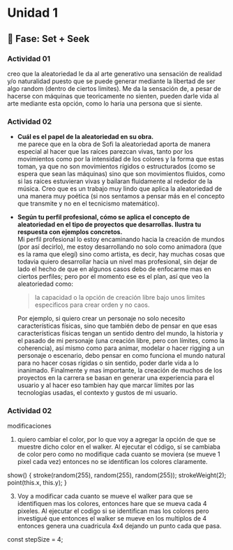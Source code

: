 # Unidad 1

## 🔎 Fase: Set + Seek

### Actividad 01
creo que la aleatoriedad le da al arte generativo una sensación de realidad y/o naturalidad puesto que se puede generar mediante la libertad de ser algo random (dentro de ciertos limites). Me da la sensación de, a pesar de hacerse con máquinas que teoricamente no sienten, pueden darle vida al arte mediante esta opción, como lo haria una persona que si siente. 

### Actividad 02

* **Cuál es el papel de la aleatoriedad en su obra.**  
  me parece que en la obra de Sofi la aleatoriedad aporta de manera especial al hacer que las raíces parezcan vivas, tanto por los movimientos como por la intensidad de los colores y la forma que estas toman, ya que no son movimientos rígidos o estructurados (como se espera que sean las máquinas) sino que son movimientos fluidos, como si las raíces estuvieran vivas y bailaran fluidamente al rededor de la música. Creo que es un trabajo muy lindo que aplica la aleatoriedad de una manera muy poética (si nos sentamos a pensar más en el concepto que transmite y no en el tecnicismo matemático).
  
* **Según tu perfil profesional, cómo se aplica el concepto de aleatoriedad en el tipo de proyectos que desarrollas. Ilustra tu respuesta con ejemplos concretos.**     
  Mi perfil profesional lo estoy encaminando hacia la creación de mundos (por así decirlo), me estoy desarrollando no solo como animadora (que es la rama que elegí) sino como artista, es decir, hay muchas cosas que todavia quiero desarrollar hacia un nivel mas profesional, sin dejar de lado el hecho de que en algunos casos debo de enfocarme mas en ciertos perfiles; pero por el momento ese es el plan, así que veo la aleatoriedad como:       

  > la capacidad o la opción de creación libre bajo unos limites especificos para crear orden y no caos.   

  Por ejemplo, si quiero crear un personaje no solo necesito características físicas, sino que también debo de pensar en que esas características físicas tengan un sentido dentro del mundo, la historia y el pasado de mi personaje (una creación libre, pero con límites, como la coherencia), así mismo como para animar, modelar o hacer rigging a un personaje o escenario, debo pensar en como funciona el mundo natural para no hacer cosas rígidas o sin sentido, poder darle vida a lo inanimado. Finalmente y mas importante, la creación de muchos de los proyectos en la carrera se basan en generar una experiencia para el usuario y al hacer eso tambien hay que marcar límites por las tecnologias usadas, el contexto y gustos de mi usuario. 

### Actividad 02

modificaciones 
1. quiero cambiar el color, por lo que voy a agregar la opción de que se muestre dicho color en el walker. Al ejecutar el código, sí se cambiaba de color pero como no modifique cada cuanto se moviera (se mueve 1 pixel cada vez) entonces no se identifican los colores claramente.

show() {
    stroke(random(255), random(255), random(255));
    strokeWeight(2);
    point(this.x, this.y);
  }

3. Voy a modificar cada cuanto se mueve el walker para que se identifiquen mas los colores, entonces hare que se mueva cada 4 pixeles. Al ejecutar el codigo si se identifican mas los colores pero investigué que entonces el walker se mueve en los multiplos de 4 entonces genera una cuadricula 4x4 dejando un punto cada que pasa.

const stepSize = 4;






